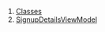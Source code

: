 

1. [Classes](view_model_pre_auth_view_models_signup_details_view_model/view_model_pre_auth_view_models_signup_details_view_model-library.html#classes)
2. [SignupDetailsViewModel](view_model_pre_auth_view_models_signup_details_view_model/SignupDetailsViewModel-class.html)

